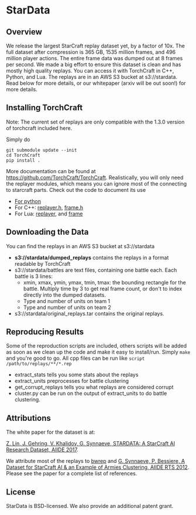 # StarData

## Overview

We release the largest StarCraft replay dataset yet, by a factor of 10x. The full dataset after compression is 365 GB, 1535 million frames, and 496 million player actions. The entire frame data was dumped out at 8 frames per second. We made a big effort to ensure this dataset is clean and has mostly high quality replays. You can access it with TorchCraft in C++, Python, and Lua. The replays are in an AWS S3 bucket at s3://stardata. Read below for more details, or our whitepaper (arxiv will be out soon!) for more details.

## Installing TorchCraft

Note: The current set of replays are only compatible with the 1.3.0 version of torchcraft included here.

Simply do 

```
git submodule update --init
cd TorchCraft
pip install .
```

More documentation can be found at https://github.com/TorchCraft/TorchCraft. Realistically, you will only need the replayer modules, which means you can ignore most of the connecting to starcraft parts. Check out the code to document its use
- [For python](https://github.com/TorchCraft/TorchCraft/blob/master/py/pyreplayer.cpp)
- For C++: [replayer.h](https://github.com/TorchCraft/TorchCraft/blob/master/include/replayer.h), [frame.h](https://github.com/TorchCraft/TorchCraft/blob/master/include/frame.h)
- For Lua: [replayer](https://github.com/TorchCraft/TorchCraft/blob/master/lua/replayer_lua.h), and [frame](https://github.com/TorchCraft/TorchCraft/blob/master/lua/frame_lua.h)

## Downloading the Data

You can find the replays in an AWS S3 bucket at s3://stardata
- **s3://stardata/dumped_replays** contains the replays in a format readable by TorchCraft
- s3://stardata/battles are text files, containing one battle each. Each battle is 3 lines:
  - xmin, xmax, ymin, ymax, tmin, tmax: the bounding rectangle for the battle. Multiply time by 3 to get real frame count, or don't to index directly into the dumped datasets.
  - Type and number of units on team 1
  - Type and number of units on team 2
- s3://stardata/original_replays.tar contains the original replays.

## Reproducing Results

Some of the reproduction scripts are included, others scripts will be added as 
soon as we clean up the code and make it easy to install/run. Simply `make` and
you're good to go. All cpp files can be run like `script /path/to/replays/**/*.rep`

- extract_stats tells you some stats about the replays
- extract_units preprocesses for battle clustering
- get_corrupt_replays tells you what replays are considered corrupt
- cluster.py can be run on the output of extract_units to do battle clustering.

## Attributions

The white paper for the dataset is at:

[Z. Lin, J. Gehring, V. Khalidov, G. Synnaeve, STARDATA: A StarCraft AI Research Dataset, AIIDE 2017](https://arxiv.org/abs/1708.02139).

We attribute most of the replays to [bwrep](http://bwreplays.com/) and [G. Synnaeve, P. Bessiere, A Dataset for StarCraft AI & an Example of Armies Clustering, AIIDE RTS 2012](https://arxiv.org/abs/1211.4552).
Please see the paper for a complete list of references.

## License

StarData is BSD-licensed. We also provide an additional patent grant.
